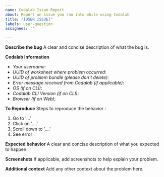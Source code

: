```yaml
---
name: Codalab Issue Report
about: Report an issue you ran into while using Codalab
title: "[USER ISSUE]"
labels: user-question
assignees: ''

---
```


**Describe the bug**
A clear and concise description of what the bug is.

**Codalab Information**
- *Your username*:
- *UUID of worksheet where problem occurred*:
- *UUID of problem bundle (please don't delete)*:
- *Error message received from Codalab (if applicable)*:
 - *OS (if on CLI)*:
 - *Codalab CLI Version (if on CLI)*: 
 - *Browser (if on Web)*;

**To Reproduce**
Steps to reproduce the behavior :
1. Go to '...'
2. Click on '....'
3. Scroll down to '....'
4. See error

**Expected behavior**
A clear and concise description of what you expected to happen.

**Screenshots**
If applicable, add screenshots to help explain your problem.

**Additional context**
Add any other context about the problem here.
